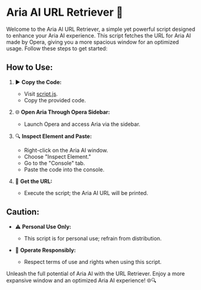 # Aria AI URL Retriever 🚀

Welcome to the Aria AI URL Retriever, a simple yet powerful script designed to enhance your Aria AI experience. This script fetches the URL for Aria AI made by Opera, giving you a more spacious window for an optimized usage. Follow these steps to get started:

## How to Use:

1. ▶️ **Copy the Code:**
   - Visit [script.js](https://github.com/hitshoCodes/Aria-AI/blob/main/script.js).
   - Copy the provided code.

2. 🌐 **Open Aria Through Opera Sidebar:**
   - Launch Opera and access Aria via the sidebar.

3. 🔍 **Inspect Element and Paste:**
   - Right-click on the Aria AI window.
   - Choose "Inspect Element."
   - Go to the "Console" tab.
   - Paste the code into the console.

4. 🌟 **Get the URL:**
   - Execute the script; the Aria AI URL will be printed.

## Caution:

- ⚠️ **Personal Use Only:**
  - This script is for personal use; refrain from distribution.

- 🚫 **Operate Responsibly:**
  - Respect terms of use and rights when using this script.

Unleash the full potential of Aria AI with the URL Retriever. Enjoy a more expansive window and an optimized Aria AI experience! 🌐🔍
